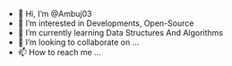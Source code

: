 - 👋 Hi, I’m @Ambuj03
- 👀 I’m interested in Developments, Open-Source
- 🌱 I’m currently learning Data Structures And Algorithms
- 💞️ I’m looking to collaborate on ...
- 📫 How to reach me ...

<!---
Ambuj03/Ambuj03 is a ✨ special ✨ repository because its `README.md` (this file) appears on your GitHub profile.
You can click the Preview link to take a look at your changes.
--->
